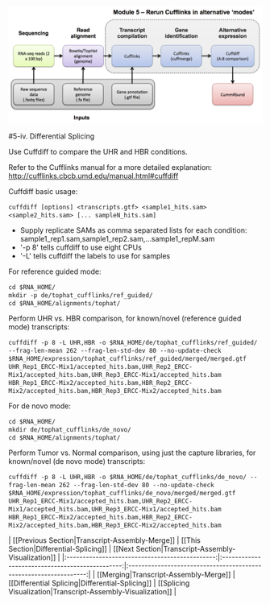 ![RNA-seq Flowchart - Module 5](Images/RNA-seq_Flowchart5.png)

#5-iv. Differential Splicing

Use Cuffdiff to compare the UHR and HBR conditions.

Refer to the Cufflinks manual for a more detailed explanation:
http://cufflinks.cbcb.umd.edu/manual.html#cuffdiff
	
Cuffdiff basic usage:
```
cuffdiff [options] <transcripts.gtf> <sample1_hits.sam> <sample2_hits.sam> [... sampleN_hits.sam]
```

* Supply replicate SAMs as comma separated lists for each condition: sample1_rep1.sam,sample1_rep2.sam,...sample1_repM.sam
* '-p 8' tells cuffdiff to use eight CPUs
* '-L' tells cuffdiff the labels to use for samples
	
For reference guided mode:

	cd $RNA_HOME/
	mkdir -p de/tophat_cufflinks/ref_guided/
	cd $RNA_HOME/alignments/tophat/
	
Perform UHR vs. HBR comparison, for known/novel (reference guided mode) transcripts:

	cuffdiff -p 8 -L UHR,HBR -o $RNA_HOME/de/tophat_cufflinks/ref_guided/ --frag-len-mean 262 --frag-len-std-dev 80 --no-update-check $RNA_HOME/expression/tophat_cufflinks/ref_guided/merged/merged.gtf UHR_Rep1_ERCC-Mix1/accepted_hits.bam,UHR_Rep2_ERCC-Mix1/accepted_hits.bam,UHR_Rep3_ERCC-Mix1/accepted_hits.bam HBR_Rep1_ERCC-Mix2/accepted_hits.bam,HBR_Rep2_ERCC-Mix2/accepted_hits.bam,HBR_Rep3_ERCC-Mix2/accepted_hits.bam
	
For de novo mode:

	cd $RNA_HOME/
	mkdir de/tophat_cufflinks/de_novo/
	cd $RNA_HOME/alignments/tophat/
	
Perform Tumor vs. Normal comparison, using just the capture libraries, for known/novel (de novo mode) transcripts:

	cuffdiff -p 8 -L UHR,HBR -o $RNA_HOME/de/tophat_cufflinks/de_novo/ --frag-len-mean 262 --frag-len-std-dev 80 --no-update-check $RNA_HOME/expression/tophat_cufflinks/de_novo/merged/merged.gtf UHR_Rep1_ERCC-Mix1/accepted_hits.bam,UHR_Rep2_ERCC-Mix1/accepted_hits.bam,UHR_Rep3_ERCC-Mix1/accepted_hits.bam HBR_Rep1_ERCC-Mix2/accepted_hits.bam,HBR_Rep2_ERCC-Mix2/accepted_hits.bam,HBR_Rep3_ERCC-Mix2/accepted_hits.bam
        
| [[Previous Section|Transcript-Assembly-Merge]] | [[This Section|Differential-Splicing]]          | [[Next Section|Transcript-Assembly-Visualization]]        |
|:----------------------------------------------:|:-----------------------------------------------:|:-----------------------------------------------------------------:|
| [[Merging|Transcript-Assembly-Merge]]          | [[Differential Splicing|Differential-Splicing]] | [[Splicing Visualization|Transcript-Assembly-Visualization]]  |